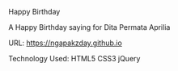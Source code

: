 Happy Birthday

A Happy Birthday saying for Dita Permata Aprilia

URL: https://ngapakzday.github.io

Technology Used: HTML5 CSS3 jQuery
